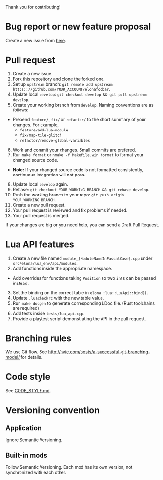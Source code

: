 Thank you for contributing!


# Bug report or new feature proposal

Create a new issue from [here](https://github.com/elonafoobar/elonafoobar/issues/new).



# Pull request

1. Create a new issue.
2. Fork this repository and clone the forked one.
3. Set up `upstream` branch: `git remote add upstream https:://github.com/YOUR_ACCOUNT/elonafoobar`.
4. Update local `develop`: `git checkout develop && git pull upstream develop`.
5. Create your working branch from `develop`. Naming conventions are as follows:
  * Prepend `feature/`, `fix/` or `refactor/` to the short summary of your changes. For example,
    - `feature/add-lua-module`
    - `fix/map-tile-glitch`
    - `refactor/remove-global-variables`
6. Work and commit your changes. Small commits are prefered.
7. Run `make format` or `nmake -f Makefile.win format` to format your changed source code.
  * **Note:** If your changed source code is not formatted consistently, continuous integration will not pass.
8. Update local `develop` again.
9. Rebase: `git checkout YOUR_WORKING_BRANCH && git rebase develop`.
10. Push the working branch to your repo: `git push origin YOUR_WORKING_BRANCH`.
11. Create a new pull request.
12. Your pull request is reviewed and fix problems if needed.
13. Your pull request is merged.


If your changes are big or you need help, you can send a Draft Pull Request.



# Lua API features

1. Create a new file named `module_[ModuleNameInPascalCase].cpp` under `src/elona/lua_env/api/modules`.
2. Add functions inside the appropriate namespace.
  - Add overrides for functions taking `Position` so two `int`s can be passed instead.
3. Set the binding on the correct table in `elona::lua::LuaApi::bind()`.
4. Update `.luacheckrc` with the new table value.
5. Run `make docgen` to generate corresponding LDoc file. (Rust toolchains are required)
6. Add tests inside `tests/lua_api.cpp`.
7. Provide a playtest script demonstrating the API in the pull request.



# Branching rules

We use Git flow. See http://nvie.com/posts/a-successful-git-branching-model/ for details.



# Code style

See [CODE_STYLE.md](CODE_STYLE.md).



# Versioning convention

## Application

Ignore Semantic Versioning.


## Built-in mods

Follow Semantic Versioning. Each mod has its own version, not synchronized with each other.
